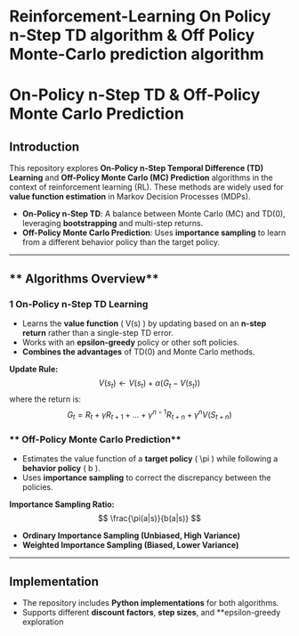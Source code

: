 # Reinforcement-Learning On Policy n-Step TD algorithm &amp; Off Policy Monte-Carlo prediction algorithm
# **On-Policy n-Step TD & Off-Policy Monte Carlo Prediction**

## **Introduction**
This repository explores **On-Policy n-Step Temporal Difference (TD) Learning** and **Off-Policy Monte Carlo (MC) Prediction** algorithms in the context of reinforcement learning (RL). These methods are widely used for **value function estimation** in Markov Decision Processes (MDPs).

- **On-Policy n-Step TD**: A balance between Monte Carlo (MC) and TD(0), leveraging **bootstrapping** and multi-step returns.
- **Off-Policy Monte Carlo Prediction**: Uses **importance sampling** to learn from a different behavior policy than the target policy.

---

## ** Algorithms Overview**
### **1️ On-Policy n-Step TD Learning**
- Learns the **value function** \( V(s) \) by updating based on an **n-step return** rather than a single-step TD error.
- Works with an **epsilon-greedy** policy or other soft policies.
- **Combines the advantages** of TD(0) and Monte Carlo methods.

 **Update Rule:**
 $$
V(s_t) \leftarrow V(s_t) + \alpha \left( G_t - V(s_t) \right)
$$
where the return is:
$$
G_t = R_t + \gamma R_{t+1} + \dots + \gamma^{n-1} R_{t+n} + \gamma^n V(S_{t+n})
$$

### ** Off-Policy Monte Carlo Prediction**
- Estimates the value function of a **target policy** \( \pi \) while following a **behavior policy** \( b \).
- Uses **importance sampling** to correct the discrepancy between the policies.

 **Importance Sampling Ratio:**
$$
\frac{\pi(a|s)}{b(a|s)}
$$
- **Ordinary Importance Sampling (Unbiased, High Variance)**
- **Weighted Importance Sampling (Biased, Lower Variance)**

---

## **Implementation**
- The repository includes **Python implementations** for both algorithms.
- Supports different **discount factors**, **step sizes**, and **epsilon-greedy exploration
